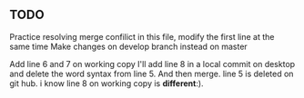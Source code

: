 ## TODO

Practice resolving merge confilict in this file, modify the first line at the same time
Make changes on develop branch instead on master

Add line 6 and 7 on working copy
I'll add line 8 in a local commit on desktop and delete the word syntax from line 5. And then merge.
line 5 is deleted on git hub. i know line 8 on working copy is __different__:).
